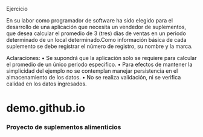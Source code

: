 Ejercicio 

En su labor como programador de software ha sido elegido para el desarrollo de una aplicación que necesita un vendedor de suplementos, que desea calcular el promedio de 3 (tres) dias de ventas en un periodo determinado de un local determinado.Como información básica de cada suplemento se debe registrar el número de registro, su 
nombre y la marca. 

Aclaraciones:
• Se supondrá que la aplicación solo se requiere para calcular el promedio de un único periodo
especifico.
• Para efectos de mantener la simplicidad del ejemplo no se contemplan manejar persistencia en el almacenamiento de los datos.
• No se realiza validación, ni se verifica calidad en los datos ingresados.






# demo.github.io
### Proyecto de suplementos alimenticios 
